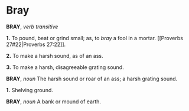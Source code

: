 # Bray

**BRAY**, _verb transitive_

**1.** To pound, beat or grind small; as, to _bray_ a fool in a mortar. [[Proverbs 27#22|Proverbs 27:22]].

**2.** To make a harsh sound, as of an ass.

**3.** To make a harsh, disagreeable grating sound.

**BRAY**, _noun_ The harsh sound or roar of an ass; a harsh grating sound.

**1.** Shelving ground.

**BRAY**, _noun_ A bank or mound of earth.